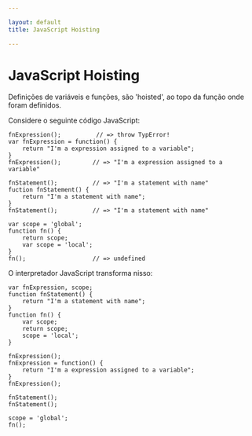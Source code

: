 ```yaml
---

layout: default
title: JavaScript Hoisting

---
```


# JavaScript Hoisting

Definições de variáveis e funções, são 'hoisted', ao topo da função onde foram definidos.

Considere o seguinte código JavaScript:

    fnExpression();          // => throw TypError!
    var fnExpression = function() {
        return "I'm a expression assigned to a variable";
    }
    fnExpression();         // => "I'm a expression assigned to a variable"

    fnStatement();          // => "I'm a statement with name"
    fuction fnStatement() {
        return "I'm a statement with name";
    }
    fnStatement();          // => "I'm a statement with name"

    var scope = 'global';
    function fn() {
        return scope;          
        var scope = 'local';
    }
    fn();                   // => undefined


O interpretador JavaScript transforma nisso:
    
    var fnExpression, scope;
    function fnStatement() {
        return "I'm a statement with name";
    }
    function fn() {
        var scope;
        return scope;
        scope = 'local';
    }

    fnExpression();
    fnExpression = function() {
        return "I'm a expression assigned to a variable";
    }
    fnExpression();

    fnStatement();
    fnStatement();

    scope = 'global';
    fn();
